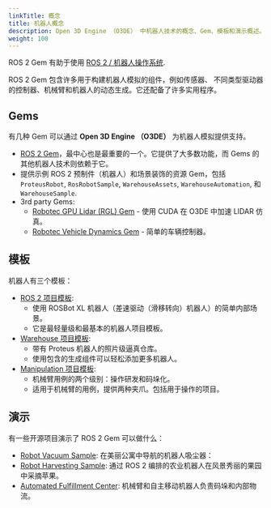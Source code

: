 ```yaml
---
linkTitle: 概念
title: 机器人概念
description: Open 3D Engine （O3DE） 中机器人技术的概念、Gem、模板和演示概述。
weight: 100
---
```


ROS 2 Gem 有助于使用 [ROS 2 / 机器人操作系统](https://docs.ros.org/en/jazzy/index.html).

ROS 2 Gem 包含许多用于构建机器人模拟的组件，例如传感器、
不同类型驱动器的控制器、机械臂和机器人的动态生成。它还配备了许多实用程序。

## Gems

有几种 Gem 可以通过 **Open 3D Engine （O3DE）** 为机器人模拟提供支持。
- [ROS 2 Gem](/docs/user-guide/gems/reference/robotics/ros2)，最中心也是最重要的一个。它提供了大多数功能，而 Gems 的其他机器人技术则依赖于它。
- 提供示例 ROS 2 预制件（机器人）和场景装饰的资源 Gem，包括`ProteusRobot`, `RosRobotSample`, `WarehouseAssets`, `WarehouseAutomation`, 和 `WarehouseSample`.
- 3rd party Gems: 
  - [Robotec GPU Lidar (RGL) Gem](https://github.com/RobotecAI/o3de-rgl-gem) - 使用 CUDA 在 O3DE 中加速 LIDAR 仿真。
  - [Robotec Vehicle Dynamics Gem](https://github.com/RobotecAI/robotec-vehicle-dynamics-gem) - 简单的车辆控制器。

## 模板

机器人有三个模板：
- [ROS 2 项目模板](https://github.com/o3de/o3de-extras/tree/development/Templates/Ros2ProjectTemplate):
  - 使用 ROSBot XL 机器人（差速驱动（滑移转向）机器人）的简单内部场景。
  - 它是最轻量级和最基本的机器人项目模板。
- [Warehouse 项目模板](https://github.com/o3de/o3de-extras/tree/development/Templates/Ros2FleetRobotTemplate):
  - 带有 Proteus 机器人的照片级逼真仓库。
  - 使用包含的生成组件可以轻松添加更多机器人。
- [Manipulation 项目模板](https://github.com/o3de/o3de-extras/tree/development/Templates/Ros2RoboticManipulationTemplate):
  - 机械臂用例的两个级别：操作研发和码垛化。
  - 适用于机械臂的用例，提供两种夹爪。包括用于操作的项目。

## 演示

有一些开源项目演示了 ROS 2 Gem 可以做什么：
- [Robot Vacuum Sample](https://github.com/o3de/RobotVacuumSample): 在美丽公寓中导航的机器人吸尘器：
- [Robot Harvesting Sample](https://github.com/o3de/ROSConDemo): 通过 ROS 2 编排的农业机器人在风景秀丽的果园中采摘苹果。
- [Automated Fulfillment Center](https://github.com/RobotecAI/ROSCon2023Demo): 机械臂和自主移动机器人负责码垛和内部物流。
